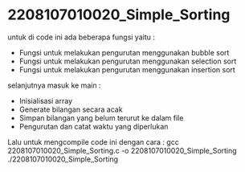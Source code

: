 # 2208107010020_Simple_Sorting
untuk di code ini ada beberapa fungsi yaitu :
- Fungsi untuk melakukan pengurutan menggunakan bubble sort
- Fungsi untuk melakukan pengurutan menggunakan selection sort
- Fungsi untuk melakukan pengurutan menggunakan insertion sort
  
selanjutnya masuk ke main :
- Inisialisasi array
- Generate bilangan secara acak
- Simpan bilangan yang belum terurut ke dalam file
- Pengurutan dan catat waktu yang diperlukan

Lalu untuk mengcompile code ini dengan cara :
gcc 2208107010020_Simple_Sorting.c -o 2208107010020_Simple_Sorting
./2208107010020_Simple_Sorting
